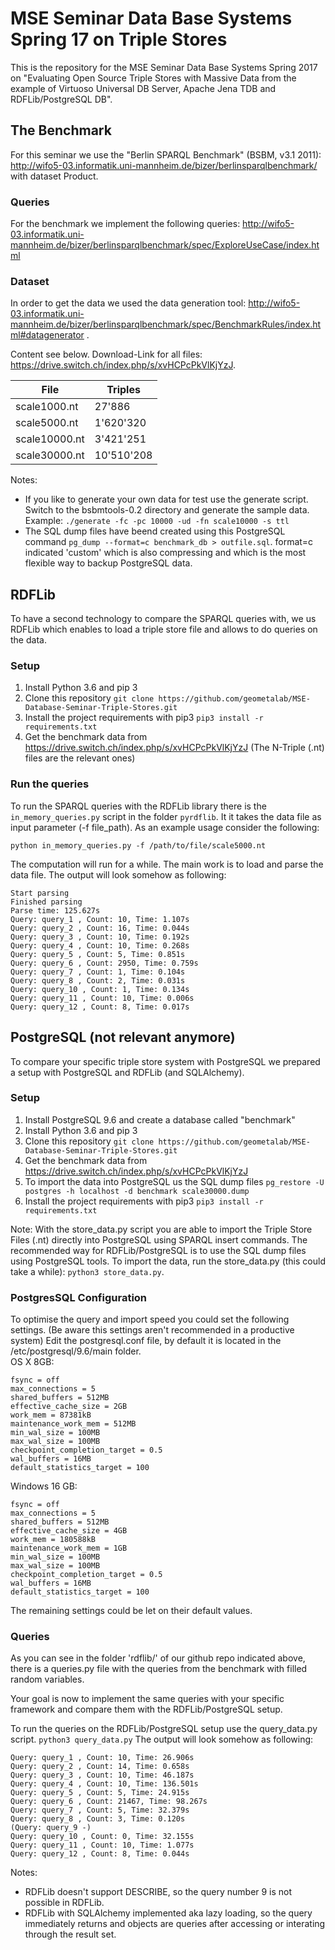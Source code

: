 # MSE Seminar Data Base Systems Spring 17 on Triple Stores
This is the repository for the MSE Seminar Data Base Systems Spring 2017 on "Evaluating Open Source Triple Stores with Massive Data from the example of Virtuoso Universal DB Server, Apache Jena TDB and RDFLib/PostgreSQL DB".

## The Benchmark

For this seminar we use the "Berlin SPARQL Benchmark" (BSBM, v3.1 2011): http://wifo5-03.informatik.uni-mannheim.de/bizer/berlinsparqlbenchmark/ with dataset Product.

### Queries

For the benchmark we implement the following queries: http://wifo5-03.informatik.uni-mannheim.de/bizer/berlinsparqlbenchmark/spec/ExploreUseCase/index.html  

### Dataset

In order to get the data we used the data generation tool: http://wifo5-03.informatik.uni-mannheim.de/bizer/berlinsparqlbenchmark/spec/BenchmarkRules/index.html#datagenerator . 

Content see below. Download-Link for all files: https://drive.switch.ch/index.php/s/xvHCPcPkVlKjYzJ. 

|File  	            |Triples    |
|---	            |---	    |
|scale1000.nt   	| 27'886 	|
|scale5000.nt   	| 1'620'320	|
|scale10000.nt   	| 3'421'251	|
|scale30000.nt   	| 10'510'208|

Notes: 
 - If you like to generate your own data for test use the generate script. Switch to the bsbmtools-0.2 directory and generate the sample data. Example: ``./generate -fc -pc 10000 -ud -fn scale10000 -s ttl``
 - The SQL dump files have beend created using this PostgreSQL command ``pg_dump --format=c benchmark_db > outfile.sql``. format=c indicated 'custom' which is also compressing and which is the most flexible way to backup PostgreSQL data.

## RDFLib
To have a second technology to compare the SPARQL queries with, we us RDFLib which enables to load a triple store file and allows to do queries on the data.


### Setup
  1. Install Python 3.6 and pip 3
  2. Clone this repository 
  ``git clone https://github.com/geometalab/MSE-Database-Seminar-Triple-Stores.git``
  3. Install the project requirements with pip3 
  ``pip3 install -r requirements.txt``
  4. Get the benchmark data from https://drive.switch.ch/index.php/s/xvHCPcPkVlKjYzJ (The N-Triple (.nt) files are the relevant ones)  
  
### Run the queries
To run the SPARQL queries with the RDFLib library there is the ``in_memory_queries.py`` script in the folder ``pyrdflib``.
It it takes the data file as input parameter (-f file_path). As an example usage consider the following:  

``python in_memory_queries.py -f /path/to/file/scale5000.nt``

The computation will run for a while. The main work is to load and parse the data file. 
The output will look somehow as following:
```
Start parsing
Finished parsing
Parse time: 125.627s
Query: query_1 , Count: 10, Time: 1.107s
Query: query_2 , Count: 16, Time: 0.044s
Query: query_3 , Count: 10, Time: 0.192s
Query: query_4 , Count: 10, Time: 0.268s
Query: query_5 , Count: 5, Time: 0.851s
Query: query_6 , Count: 2950, Time: 0.759s
Query: query_7 , Count: 1, Time: 0.104s
Query: query_8 , Count: 2, Time: 0.031s
Query: query_10 , Count: 1, Time: 0.134s
Query: query_11 , Count: 10, Time: 0.006s
Query: query_12 , Count: 8, Time: 0.017s
```



## PostgreSQL (not relevant anymore)
To compare your specific triple store system with PostgreSQL we prepared a setup with PostgreSQL and RDFLib (and SQLAlchemy).
 
### Setup
  1. Install PostgreSQL 9.6 and create a database called "benchmark"
  2. Install Python 3.6 and pip 3
  3. Clone this repository 
  ``git clone https://github.com/geometalab/MSE-Database-Seminar-Triple-Stores.git``
  4. Get the benchmark data from https://drive.switch.ch/index.php/s/xvHCPcPkVlKjYzJ  
  5. To import the data into PostgreSQL us the SQL dump files 
  ``pg_restore -U postgres -h localhost -d benchmark scale30000.dump``
  6. Install the project requirements with pip3 
  ``pip3 install -r requirements.txt``

Note: With the store_data.py script you are able to import the Triple Store Files (.nt) directly into PostgreSQL using SPARQL insert commands. The recommended way for RDFLib/PostgreSQL is to use the SQL dump files using PostgreSQL tools.
To import the data, run the store_data.py (this could take a while): ``python3 store_data.py``.

### PostgresSQL Configuration
To optimise the query and import speed you could set the following settings. (Be aware this settings aren't recommended in a productive system) 
Edit the postgresql.conf file, by default it is located in the /etc/postgresql/9.6/main folder.  
OS X 8GB: 
```
fsync = off
max_connections = 5
shared_buffers = 512MB
effective_cache_size = 2GB
work_mem = 87381kB
maintenance_work_mem = 512MB
min_wal_size = 100MB
max_wal_size = 100MB
checkpoint_completion_target = 0.5
wal_buffers = 16MB
default_statistics_target = 100
```

Windows 16 GB:
```
fsync = off
max_connections = 5
shared_buffers = 512MB
effective_cache_size = 4GB
work_mem = 180588kB
maintenance_work_mem = 1GB
min_wal_size = 100MB
max_wal_size = 100MB
checkpoint_completion_target = 0.5
wal_buffers = 16MB
default_statistics_target = 100
```

The remaining settings could be let on their default values.

### Queries

As you can see in the folder 'rdflib/' of our github repo indicated above, there is a queries.py file with the queries from the benchmark with filled random variables.

Your goal is now to implement the same queries with your specific framework and compare them with the RDFLib/PostgreSQL setup.      

To run the queries on the RDFLib/PostgreSQL setup use the query_data.py script. 
``python3 query_data.py`` The output will look somehow as following:
```
Query: query_1 , Count: 10, Time: 26.906s
Query: query_2 , Count: 14, Time: 0.658s
Query: query_3 , Count: 10, Time: 46.187s
Query: query_4 , Count: 10, Time: 136.501s
Query: query_5 , Count: 5, Time: 24.915s
Query: query_6 , Count: 21467, Time: 98.267s
Query: query_7 , Count: 5, Time: 32.379s
Query: query_8 , Count: 3, Time: 0.120s
(Query: query_9 -) 
Query: query_10 , Count: 0, Time: 32.155s
Query: query_11 , Count: 10, Time: 1.077s
Query: query_12 , Count: 8, Time: 0.044s
```

Notes:
 - RDFLib doesn't support DESCRIBE, so the query number 9 is not possible in RDFLib.
 - RDFLib with SQLAlchemy implemented aka lazy loading, so the query immediately returns and objects are queries after accessing or interating through the result set.
